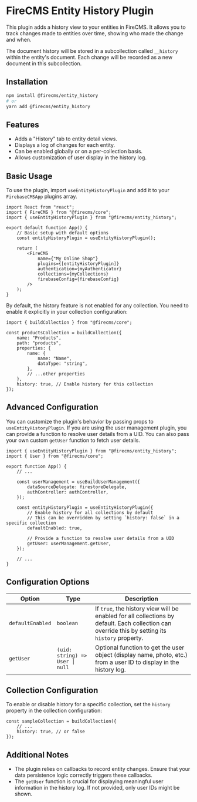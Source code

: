 # FireCMS Entity History Plugin

This plugin adds a history view to your entities in FireCMS. It allows you to track changes made to entities over time,
showing who made the change and when.

The document history will be stored in a subcollection called `__history` within the entity's document.
Each change will be recorded as a new document in this subcollection.

## Installation

```bash
npm install @firecms/entity_history
# or
yarn add @firecms/entity_history
```

## Features

- Adds a "History" tab to entity detail views.
- Displays a log of changes for each entity.
- Can be enabled globally or on a per-collection basis.
- Allows customization of user display in the history log.

## Basic Usage

To use the plugin, import `useEntityHistoryPlugin` and add it to your `FirebaseCMSApp` plugins array.

```tsx
import React from "react";
import { FireCMS } from "@firecms/core";
import { useEntityHistoryPlugin } from "@firecms/entity_history";

export default function App() {
    // Basic setup with default options
    const entityHistoryPlugin = useEntityHistoryPlugin();

    return (
        <FireCMS
            name={"My Online Shop"}
            plugins={[entityHistoryPlugin]}
            authentication={myAuthenticator}
            collections={myCollections}
            firebaseConfig={firebaseConfig}
        />
    );
}
```

By default, the history feature is not enabled for any collection. You need to enable it explicitly in your collection
configuration:

```tsx
import { buildCollection } from "@firecms/core";

const productsCollection = buildCollection({
    name: "Products",
    path: "products",
    properties: {
        name: {
            name: "Name",
            dataType: "string",
        },
        // ...other properties
    },
    history: true, // Enable history for this collection
});
```

## Advanced Configuration

You can customize the plugin's behavior by passing props to `useEntityHistoryPlugin`.
If you are using the user management plugin, you can provide a function to resolve user details from a UID.
You can also pass your own custom `getUser` function to fetch user details.

```tsx
import { useEntityHistoryPlugin } from "@firecms/entity_history";
import { User } from "@firecms/core";

export function App() {
    // ...

    const userManagement = useBuildUserManagement({
        dataSourceDelegate: firestoreDelegate,
        authController: authController,
    });

    const entityHistoryPlugin = useEntityHistoryPlugin({
        // Enable history for all collections by default
        // This can be overridden by setting `history: false` in a specific collection
        defaultEnabled: true,

        // Provide a function to resolve user details from a UID
        getUser: userManagement.getUser,
    });

    // ...
}
```

## Configuration Options

| Option           | Type                            | Description                                                                                                                                      |
| ---------------- | ------------------------------- | ------------------------------------------------------------------------------------------------------------------------------------------------ |
| `defaultEnabled` | `boolean`                       | If `true`, the history view will be enabled for all collections by default. Each collection can override this by setting its `history` property. |
| `getUser`        | `(uid: string) => User \| null` | Optional function to get the user object (display name, photo, etc.) from a user ID to display in the history log.                               |

## Collection Configuration

To enable or disable history for a specific collection, set the `history` property in the collection configuration:

```tsx
const sampleCollection = buildCollection({
    // ...
    history: true, // or false
});
```

## Additional Notes

- The plugin relies on callbacks to record entity changes. Ensure that your data persistence logic correctly triggers
  these callbacks.
- The `getUser` function is crucial for displaying meaningful user information in the history log. If not provided, only
  user IDs might be shown.
